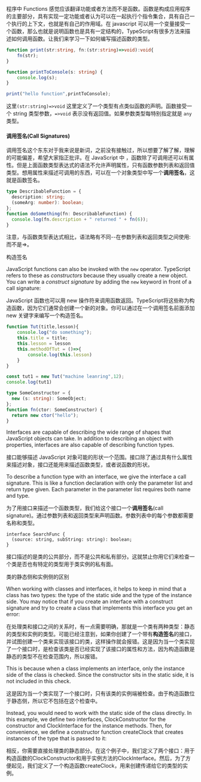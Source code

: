 

程序中 Functions 感觉应该翻译功能或者方法而不是函数。函数是构成应用程序的主要部分，具有实现一定功能或者认为可以在一起执行个指令集合，具有自己一个执行的上下文，也就是有自己的作用域。在 javascript 可以用一个变量接受一个函数，那么也就是说明函数也是具有一定结构的，TypeScript有很多方法来描述如何调用函数。让我们来学习一下如何编写描述函数的类型。



```ts
function print(str:string, fn:(str:string)=>void):void{
    fn(str);
}

function printToConsole(s: string) {
    console.log(s);
}

print("hello function",printToConsole);
```

这里`(str:string)=>void` 这里定义了一个类型有点类似函数的声明。函数接受一个 string 类型参数，`=>void` 表示没有返回值。如果参数类型每特别指定就是 `any` 类型。



#### 调用签名(Call Signatures)

调用签名这个东东对于我来说是新词，之前没有接触过，所以想要了解了解，理解的可能偏差，希望大家指正批评。在 JavaScript 中 ，函数除了可调用还可以有属性。但是上面函数类型表达式的语法不允许声明属性，只有函数参数列表和返回值类型。想用属性来描述可调用的东西，可以在一个对象类型中写一个**调用签名**，这就是函数签名。

```ts
type DescribableFunction = {
  description: string;
  (someArg: number): boolean;
};
function doSomething(fn: DescribableFunction) {
  console.log(fn.description + " returned " + fn(6));
}
```



注意，与函数类型表达式相比，语法略有不同--在参数列表和返回类型之间使用:而不是=>。

构造签名

JavaScript functions can also be invoked with the `new` operator. TypeScript refers to these as *constructors* because they usually create a new object. You can write a *construct signature* by adding the `new` keyword in front of a call signature:

JavaScript 函数也可以用 new 操作符来调用函数返回。TypeScript将这些称为构造函数，因为它们通常会创建一个新的对象。你可以通过在一个调用签名前面添加 new 关键字来编写一个构造签名。

```js
function Tut(title,lesson){
    console.log("do something");
    this.title = title;
    this.lesson = lesson
    this.methodOfTut = ()=>{
        console.log(this.lesson)
    }
}

const tut1 = new Tut("machine leanring",12);
console.log(tut1)
```





```ts
type SomeConstructor = {
  new (s: string): SomeObject;
};
function fn(ctor: SomeConstructor) {
  return new ctor("hello");
}
```





Interfaces are capable of describing the wide range of shapes that JavaScript objects can take. In addition to describing an object with properties, interfaces are also capable of describing function types.

接口能够描述 JavaScript 对象可能的形状一个范围。接口除了通过具有什么属性来描述对象，接口还能用来描述函数类型，或者说函数的形状。

To describe a function type with an interface, we give the interface a call signature. This is like a function declaration with only the parameter list and return type given. Each parameter in the parameter list requires both name and type.

为了用接口来描述一个函数类型，我们给这个接口一个**调用签名**(call signature)。通过参数列表和返回类型来声明函数。参数列表中的每个参数都需要名称和类型。

```tsx
interface SearchFunc {
  (source: string, subString: string): boolean;
}
```

接口描述的是类的公共部分，而不是公共和私有部分。这就禁止你用它们来检查一个类是否也有特定的类型用于类实例的私有面。



类的静态侧和实例侧的区别

When working with classes and interfaces, it helps to keep in mind that a class has two types: the type of the static side and the type of the instance side. You may notice that if you create an interface with a construct signature and try to create a class that implements this interface you get an error:

在处理类和接口之间的关系时，有一点需要明确，那就是一个类有两种类型：静态的类型和实例的类型。可能已经注意到，如果你创建了一个带有**构造签名**的接口，并试图创建一个类来实现该接口的类，这样操作就会报错。这是因为当一个类实现了一个接口时，是检查该类是否已经实现了该接口的属性和方法，因为构造函数是静态的类型不在检查范围内，所以报错。



This is because when a class implements an interface, only the instance side of the class is checked. Since the constructor sits in the static side, it is not included in this check.

这是因为当一个类实现了一个接口时，只有该类的实例端被检查。由于构造函数位于静态侧，所以它不包括在这个检查中。

Instead, you would need to work with the static side of the class directly. In this example, we define two interfaces, ClockConstructor for the constructor and ClockInterface for the instance methods. Then, for convenience, we define a constructor function createClock that creates instances of the type that is passed to it:

相反，你需要直接处理类的静态部分。在这个例子中，我们定义了两个接口：用于构造函数的ClockConstructor和用于实例方法的ClockInterface。然后，为了方便起见，我们定义了一个构造函数createClock，用来创建传递给它的类型的实例。